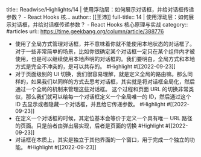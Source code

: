 title:: Readwise/Highlights/14 | 使用浮动层：如何展示对话框，并给对话框传递参数？ - React Hooks 核...
author:: [[王沛]]
full-title:: 14 | 使用浮动层：如何展示对话框，并给对话框传递参数？ - React Hooks 核心原理与实战
category:: #articles
url:: https://time.geekbang.org/column/article/388776

- 使用了全局方式管理对话框，并不意味着你就不能使用本地状态的对话框了。对于一些非常简单的场景，比如你很确定某个对话框一定只在某个组件内才被使用，也是可以继续使用本地声明的对话框的。我们要明白，全局方式和本地方式是完全不冲突的，是可以共存的。 #Highlight #[[2022-09-23]]
- 对于页面级别的 UI 切换，我们很容易理解，就是定义全局的路由嘛。那么同样的，如果我们以同样的方式去思考对话框，其实就是将对话框全局化，然后通过一个全局的机制来管理这些对话框。
  这个过程和页面 URL 的切换非常类似，那么我们就可以给每一个对话框定义一个全局唯一的 ID，然后通过这个 ID 去显示或者隐藏一个对话框，并且给它传递参数。 #Highlight #[[2022-09-23]]
- 在定义一个对话框的时候，其定位基本会等价于定义一个具有唯一 URL 路径的页面。只是前者由弹出层实现，后者是页面的切换 #Highlight #[[2022-09-23]]
- 对话框在本质上，其实是独立于其他界面的一个窗口，用于完成一个独立的功能。 #Highlight #[[2022-09-23]]